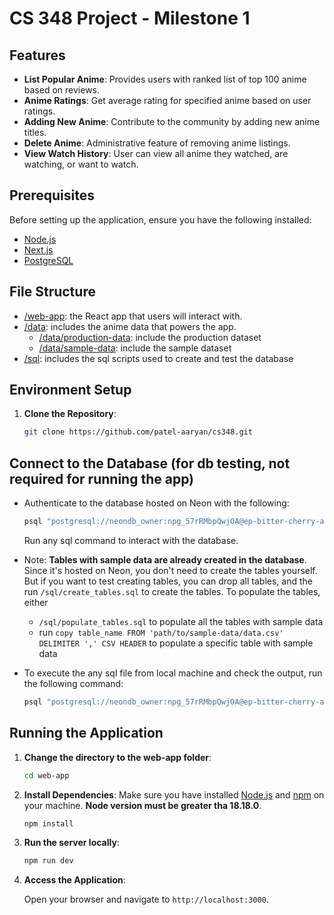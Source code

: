 # CS 348 Project - Milestone 1

## Features

- **List Popular Anime**: Provides users with ranked list of top 100 anime based on reviews.
- **Anime Ratings**: Get average rating for specified anime based on user ratings.
- **Adding New Anime**: Contribute to the community by adding new anime titles.
- **Delete Anime**: Administrative feature of removing anime listings.
- **View Watch History**: User can view all anime they watched, are watching, or want to watch.

## Prerequisites

Before setting up the application, ensure you have the following installed:

- [Node.js](https://nodejs.org/)
- [Next.js](https://nextjs.org/)
- [PostgreSQL](https://www.postgresql.org/)

## File Structure

- [/web-app](https://github.com/patel-aaryan/cs348/tree/main/web-app): the React app that users will interact with.
- [/data](https://github.com/patel-aaryan/cs348/tree/main/data): includes the anime data that powers the app.
  - [/data/production-data](https://github.com/patel-aaryan/cs348/tree/main/data/production-data): include the production dataset
  - [/data/sample-data](https://github.com/patel-aaryan/cs348/tree/main/data/sample-data): include the sample dataset
- [/sql](https://github.com/patel-aaryan/cs348/tree/main/sql): includes the sql scripts used to create and test the database

## Environment Setup

1. **Clone the Repository**:

   ```bash
   git clone https://github.com/patel-aaryan/cs348.git
   ```

## Connect to the Database (for db testing, not required for running the app)

- Authenticate to the database hosted on Neon with the following:

  ```bash
  psql "postgresql://neondb_owner:npg_57rRMbpQwjOA@ep-bitter-cherry-a84kfw3m-pooler.eastus2.azure.neon.tech/neondb?sslmode=require"
  ```
  Run any sql command to interact with the database.
- Note: **Tables with sample data are already created in the database**. Since it's hosted on Neon, you don't need to create the tables yourself. But if you want to test creating tables, you can drop all tables, and the run `/sql/create_tables.sql` to create the tables. To populate the tables, either

  - `/sql/populate_tables.sql` to populate all the tables with sample data
  - run `copy table_name FROM 'path/to/sample-data/data.csv' DELIMITER ',' CSV HEADER` to populate a specific table with sample data

- To execute the any sql file from local machine and check the output, run the following command:

  ```bash
  psql "postgresql://neondb_owner:npg_57rRMbpQwjOA@ep-bitter-cherry-a84kfw3m-pooler.eastus2.azure.neon.tech/neondb?sslmode=require" -f <path/to/file.sql> -o <path/to/file.out>
  ```

## Running the Application

1. **Change the directory to the web-app folder**:

   ```bash
   cd web-app
   ```

2. **Install Dependencies**:
   Make sure you have installed [Node.js](https://nodejs.org/) and [npm](https://www.npmjs.com/) on your machine. **Node version must be greater tha 18.18.0**.

    ```bash
    npm install
    ```

3. **Run the server locally**:

   ```bash
   npm run dev
   ```

4. **Access the Application**:

   Open your browser and navigate to `http://localhost:3000`.
